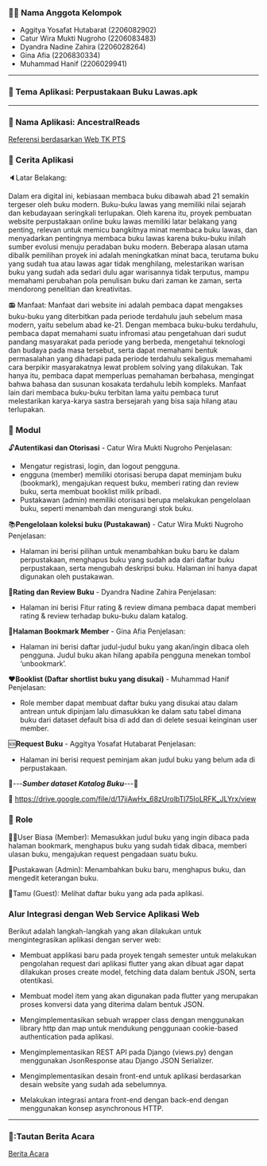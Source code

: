 ### 👨‍🦲 Nama Anggota Kelompok 
- Aggitya Yosafat Hutabarat (2206082902)
- Catur Wira Mukti Nugroho (2206083483)
- Dyandra Nadine Zahira (2206028264)
- Gina Afia (2206830334)
- Muhammad Hanif (2206029941)
---

### 📱 Tema Aplikasi: Perpustakaan Buku Lawas.apk
---

### 🍎 Nama Aplikasi: AncestralReads

[Referensi berdasarkan Web TK PTS](https://ancestralreads-b01-tk.pbp.cs.ui.ac.id/)


### 💾 Cerita Aplikasi

🔈Latar Belakang:

Dalam era digital ini, kebiasaan membaca buku dibawah abad 21 semakin tergeser oleh buku modern. Buku-buku lawas yang memiliki nilai sejarah dan kebudayaan seringkali terlupakan. Oleh karena itu, proyek pembuatan website perpustakaan online buku lawas memiliki latar belakang yang penting, relevan untuk memicu bangkitnya minat membaca buku lawas, dan menyadarkan pentingnya membaca buku lawas karena buku-buku inilah sumber evolusi menuju peradaban buku modern. Beberapa alasan utama dibalik pemilihan proyek ini adalah meningkatkan minat baca, terutama buku yang sudah tua atau lawas agar tidak menghilang, melestarikan warisan buku yang sudah ada sedari dulu agar warisannya tidak terputus, mampu memahami perubahan pola penulisan buku dari zaman ke zaman, serta mendorong penelitian dan kreativitas.

📻 Manfaat:
Manfaat dari website ini adalah pembaca dapat mengakses buku-buku yang diterbitkan pada periode terdahulu jauh sebelum masa modern, yaitu sebelum abad ke-21. Dengan membaca buku-buku terdahulu, pembaca dapat memahami suatu infromasi atau pengetahuan dari sudut pandang masyarakat pada periode yang berbeda, mengetahui teknologi dan budaya pada masa tersebut, serta dapat memahami bentuk permasalahan yang dihadapi pada periode terdahulu sekaligus memahami cara berpikir masyarakatnya lewat problem solving yang dilakukan. Tak hanya itu, pembaca dapat memperluas pemahaman berbahasa, mengingat bahwa bahasa dan susunan kosakata terdahulu lebih kompleks. Manfaat lain dari membaca buku-buku terbitan lama yaitu pembaca turut melestarikan karya-karya sastra bersejarah yang bisa saja hilang atau terlupakan.

### 📓 Modul
:unlock:**Autentikasi dan Otorisasi** - Catur Wira Mukti Nugroho
Penjelasan:
- Mengatur registrasi, login, dan logout pengguna.
- engguna (member) memiliki otorisasi berupa dapat meminjam buku (bookmark), mengajukan request buku, memberi rating dan review buku, serta membuat booklist milik pribadi.
- Pustakawan (admin) memiliki otorisasi berupa melakukan pengelolaan buku, seperti menambah dan mengurangi stok buku.

:books:**Pengelolaan koleksi buku (Pustakawan)** - Catur Wira Mukti Nugroho
Penjelasan:
- Halaman ini berisi pilihan untuk menambahkan buku baru ke dalam perpustakaan, menghapus buku yang sudah ada dari daftar buku perpustakaan, serta mengubah deskripsi buku. Halaman ini hanya dapat digunakan oleh pustakawan.

:stars:**Rating dan Review Buku** - Dyandra Nadine Zahira
Penjelasan: 
- Halaman ini berisi Fitur rating & review dimana pembaca dapat memberi rating & review terhadap buku-buku dalam katalog. 

:ledger:**Halaman Bookmark Member** - Gina Afia
Penjelasan:
- Halaman ini berisi daftar judul-judul buku yang akan/ingin dibaca oleh pengguna. Judul buku akan hilang apabila pengguna menekan tombol ‘unbookmark’.

:hearts:**Booklist (Daftar shortlist buku yang disukai)** - Muhammad Hanif
Penjelasan: 
- Role member dapat membuat daftar buku yang disukai atau dalam antrean untuk dipinjam lalu dimasukkan ke dalam satu tabel dimana buku dari dataset default bisa di add dan di delete sesuai keinginan user member.
		
:sos:**Request Buku** - Aggitya Yosafat Hutabarat
Penjelasan:
- Halaman ini berisi request peminjam akan judul buku yang belum ada di perpustakaan.

:open_file_folder:---***Sumber dataset Katalog Buku***---:open_file_folder:

:paperclip: https://drive.google.com/file/d/17jiAwHx_68zUrolbTl75IoLRFK_JLYrx/view 


### 📛 Role

👦👧User Biasa (Member): Memasukkan judul buku yang ingin dibaca pada halaman bookmark, menghapus buku yang sudah tidak dibaca, memberi ulasan buku, mengajukan request pengadaan suatu buku.

👵Pustakawan (Admin): Menambahkan buku baru, menghapus buku, dan mengedit keterangan buku.

🙍Tamu (Guest): Melihat daftar buku yang ada pada aplikasi.
### Alur Integrasi dengan Web Service Aplikasi Web

Berikut adalah langkah-langkah yang akan dilakukan untuk mengintegrasikan aplikasi dengan server web:
- Membuat applikasi baru pada proyek tengah semester untuk melakukan pengolahan request dari aplikasi flutter yang akan dibuat agar dapat dilakukan proses create model, fetching data dalam bentuk JSON, serta otentikasi.
- Membuat model item yang akan digunakan pada flutter yang merupakan proses konversi data yang diterima dalam bentuk JSON.

- Mengimplementasikan sebuah wrapper class dengan menggunakan library http dan map untuk mendukung penggunaan cookie-based authentication pada aplikasi.
- Mengimplementasikan REST API pada Django (views.py) dengan menggunakan JsonResponse atau Django JSON Serializer.
- Mengimplementasikan desain front-end untuk aplikasi berdasarkan desain website yang sudah ada sebelumnya.
- Melakukan integrasi antara front-end dengan back-end dengan menggunakan konsep asynchronous HTTP.
---

### 🔗:**Tautan Berita Acara**
[Berita Acara](https://docs.google.com/spreadsheets/d/1zmUzPm34MB2xwXZVjVh4mSuMAWh0hM1XZBRv8MRpI2g/edit?usp=sharing)
